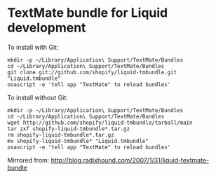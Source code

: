 # TextMate bundle for Liquid development

To install with Git:

    mkdir -p ~/Library/Application\ Support/TextMate/Bundles
    cd ~/Library/Application\ Support/TextMate/Bundles
    git clone git://github.com/shopify/liquid-tmbundle.git "Liquid.tmbundle"
    osascript -e 'tell app "TextMate" to reload bundles'


To install without Git:

    mkdir -p ~/Library/Application\ Support/TextMate/Bundles
    cd ~/Library/Application\ Support/TextMate/Bundles
    wget http://github.com/shopify/liquid-tmbundle/tarball/main
    tar zxf shopify-liquid-tmbundle*.tar.gz
    rm shopify-liquid-tmbundle*.tar.gz
    mv shopify-liquid-tmbundle* "Liquid.tmbundle"
    osascript -e 'tell app "TextMate" to reload bundles'

Mirrored from: <http://blog.radixhound.com/2007/1/31/liquid-textmate-bundle>
